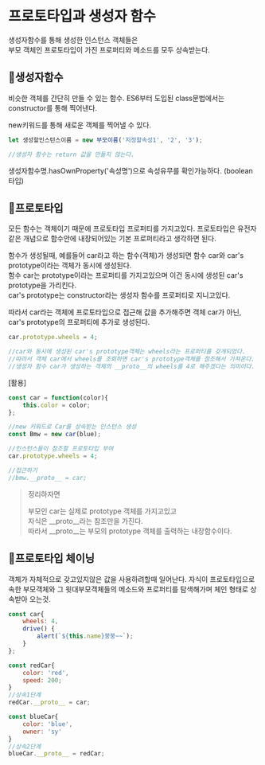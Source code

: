 # 프로토타입과 생성자 함수

생성자함수를 통해 생성한 인스턴스 객체들은   
부모 객체인 프로토타입이 가진 프로퍼티와 메소드를 모두 상속받는다.

## 📌생성자함수

비슷한 객체를 간단히 만들 수 있는 함수.
ES6부터 도입된 class문법에서는 constructor를 통해 찍어낸다.   

new키워드를 통해 새로운 객체를 찍어낼 수 있다.
```js
let 생성할인스턴스이름 = new 부모이름('지정할속성1', '2', '3');

//생성자 함수는 return 값을 만들지 않는다.
```
생성자함수명.hasOwnProperty('속성명')으로 속성유무를 확인가능하다. (boolean타입)

## 📌프로토타입

모든 함수는 객체이기 때문에 프로토타입 프로퍼티를 가지고있다.
프로토타입은 유전자같은 개념으로 함수안에 내장되어있는 기본 프로퍼티라고 생각하면 된다.

함수가 생성될때, 예를들어 car라고 하는 함수(객체)가 생성되면 함수 car와 car's prototype이라는 객체가 동시에 생성된다.   
함수 car는 prototype이라는 프로퍼티를 가지고있으며
이건 동시에 생성된 car's prototype을 가리킨다.   
car's prototype는 constructor라는 생성자 함수를 프로퍼티로 지니고있다.

따라서 car라는 객체에 프로토타입으로 접근해 값을 추가해주면
객체 car가 아닌, car's prototype의 프로퍼티에 추가로 생성된다.

```js
car.prototype.wheels = 4;

//car와 동시에 생성된 car's prototype객체는 wheels라는 프로퍼티를 갖게되었다.
//따라서 객체 car에서 wheels를 조회하면 car's prototype객체를 참조해서 가져온다.
//생성자 함수 car가 생성하는 객체의 __proto__의 wheels를 4로 해주겠다는 의미이다.
```

[활용]
```js
const car = function(color){
    this.color = color;
};

//new 키워드로 Car를 상속받는 인스턴스 생성
const Bmw = new car(blue);

//인스턴스들이 참조할 프로토타입 부여
car.prototype.wheels = 4;

//접근하기
//bmw.__proto__ = car;
```

  
>정리하자면
>
>부모인 car는 실제로 prototype 객체를 가지고있고   
>자식은 __proto__라는 참조만을 가진다.   
>따라서 __proto__는 부모의 prototype 객체를 출력하는 내장함수이다.



## 📌프로토타입 체이닝

객체가 자체적으로 갖고있지않은 값을 사용하려할때 일어난다.
자식이 프로토타입으로 속한 부모객체와 그 윗대부모객체들의 메소드와 프로퍼티를 탐색해가며 체인 형태로 상속받아 오는것.

```js
const car{
    wheels: 4,
    drive() {
        alert(`${this.name}붕붕~~`);
    }
};

const redCar{
    color: 'red',
    speed: 200;
}
//상속1단계
redCar.__proto__ = car;

const blueCar{
    color: 'blue',
    owner: 'sy'
}
//상속2단계
blueCar.__proto__ = redCar;

```

